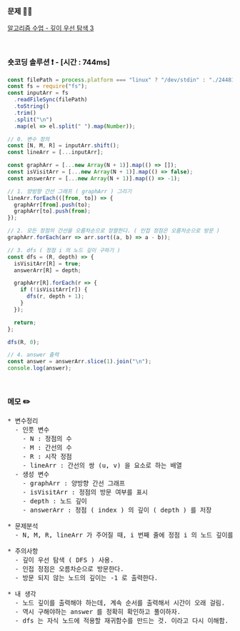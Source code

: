 ### 문제 🤨❔

[알고리즘 수업 - 깊이 우선 탐색 3](https://www.acmicpc.net/problem/24481)

<br>

### 숏코딩 솔루션 ❗️ - [시간 : 744ms]

```js
const filePath = process.platform === "linux" ? "/dev/stdin" : "./24481.txt";
const fs = require("fs");
const inputArr = fs
  .readFileSync(filePath)
  .toString()
  .trim()
  .split("\n")
  .map(el => el.split(" ").map(Number));

// 0. 변수 정의
const [N, M, R] = inputArr.shift();
const lineArr = [...inputArr];

const graphArr = [...new Array(N + 1)].map(() => []);
const isVisitArr = [...new Array(N + 1)].map(() => false);
const answerArr = [...new Array(N + 1)].map(() => -1);

// 1. 양방향 간선 그래프 ( graphArr ) 그리기
lineArr.forEach(([from, to]) => {
  graphArr[from].push(to);
  graphArr[to].push(from);
});

// 2. 모든 정점의 간선을 오름차순으로 정렬한다. ( 인접 정점은 오름차순으로 방문 )
graphArr.forEach(arr => arr.sort((a, b) => a - b));

// 3. dfs ( 정점 i 의 노드 깊이 구하기 )
const dfs = (R, depth) => {
  isVisitArr[R] = true;
  answerArr[R] = depth;

  graphArr[R].forEach(r => {
    if (!isVisitArr[r]) {
      dfs(r, depth + 1);
    }
  });

  return;
};

dfs(R, 0);

// 4. answer 출력
const answer = answerArr.slice(1).join("\n");
console.log(answer);
```

<br>

### 메모 ✏️

<pre>
* 변수정리
  - 인풋 변수
    - N : 정점의 수 
    - M : 간선의 수
    - R : 시작 정점
    - lineArr : 간선의 쌍 (u, v) 을 요소로 하는 배열
  - 생성 변수
    - graphArr : 양방향 간선 그래프
    - isVisitArr : 정점의 방문 여부를 표시
    - depth : 노드 깊이
    - answerArr : 정점 ( index ) 의 깊이 ( depth ) 를 저장

* 문제분석
  - N, M, R, lineArr 가 주어질 때, i 번째 줄에 정점 i 의 노드 깊이를 출력하라.

* 주의사항
  - 깊이 우선 탐색 ( DFS ) 사용.
  - 인접 정점은 오름차순으로 방문한다.
  - 방문 되지 않는 노드의 깊이는 -1 로 출력한다.

* 내 생각
  - 노드 깊이를 출력해야 하는데, 계속 순서를 출력해서 시간이 오래 걸림.
  - 역시 구해야하는 answer 를 정확히 확인하고 풀이하자.
  - dfs 는 자식 노드에 적용할 재귀함수를 만드는 것. 이라고 다시 이해함.
</pre>
